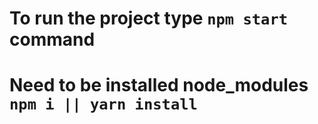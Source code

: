 # To run the project type `npm start` command
# Need to be installed node_modules `npm i || yarn install`